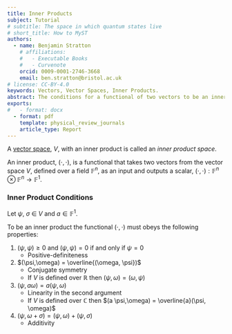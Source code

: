 ```yaml
---
title: Inner Products 
subject: Tutorial
# subtitle: The space in which quantum states live
# short_title: How to MyST
authors:
  - name: Benjamin Stratton
    # affiliations:
    #   - Executable Books
    #   - Curvenote
    orcid: 0009-0001-2746-3668
    email: ben.stratton@bristol.ac.uk
# license: CC-BY-4.0
keywords: Vectors, Vector Spaces, Inner Products. 
abstract: The conditions for a functional of two vectors to be an inner product. 
exports:
#   - format: docx
  - format: pdf
    template: physical_review_journals
    article_type: Report
---
```


A [vector space](#vector_space_axioms_target), $V$, with an inner product is called an *inner product space*. 

An inner product, $(\cdot, \cdot)$, is a functional that takes two vectors from the vector space $V$, defined over a field $\mathbb{F}^{n}$, as an input and outputs a scalar, $(\cdot, \cdot): \mathbb{F}^{n} \otimes \mathbb{F}^{n} \rightarrow \mathbb{F}^{1}$. 

### Inner Product Conditions

Let $\psi, ~\sigma ~\in~V$ and $a \in \mathbb{F}^{1}$.

To be an inner product the functional $(\cdot, \cdot)$ must obeys the following properties:

1. $(\psi, \psi) \geq 0$ and $(\psi, \psi) = 0$ if and only if $\psi=0$
    - Positive-definiteness
2. $(\psi,\omega) = \overline{(\omega, \psi})$
    - Conjugate symmetry
    - If $V$ is defined over $\mathbb{R}$ then $(\psi,\omega) = (\omega, \psi)$
3. $(\psi, a \omega) = a (\psi, \omega)$
    - Linearity in the second argument
    - If $V$ is defined over $\mathbb{C}$ then $(a \psi,\omega) = \overline{a}(\psi, \omega)$
4. $(\psi, \omega + \sigma) = (\psi,\omega) + (\psi, \sigma)$
    - Additivity


